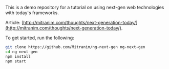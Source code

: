 This is a demo repository for a tutorial on using next-gen web technologies
with today's frameworks.

Article: [http://mitranim.com/thoughts/next-generation-today/](http://mitranim.com/thoughts/next-generation-today/).

To get started, run the following:

```sh
git clone https://github.com/Mitranim/ng-next-gen ng-next-gen
cd ng-next-gen
npm install
npm start
```
